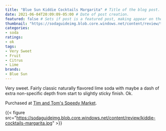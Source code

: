 ```yaml
---
title: "Blue Sun Kiddie Cocktails Margarita" # Title of the blog post.
date: 2021-06-04T20:09:09-05:00 # Date of post creation.
featured: false # Sets if post is a featured post, making appear on the home page side bar.
thumbnail: "https://sodaguideimg.blob.core.windows.net/content/review/thumbs/kiddie-cocktails-margarita.jpg" # Sets thumbnail image appearing inside card on homepage.
categories:
- soda
ratings:
- ok
tags:
- Very Sweet
- Fruit
- Citrus
- Lime
brands:
- Blue Sun
---
```


Very sweet. Fairly classic naturally flavored lime soda with maybe a dash of extra non-specific depth from start to slightly sticky finish. Ok.

Purchased at [Tim and Tom's Speedy Market](https://www.timandtomsspeedymarket.com/).

{{< figure src="https://sodaguideimg.blob.core.windows.net/content/review/kiddie-cocktails-margarita.jpg" >}}